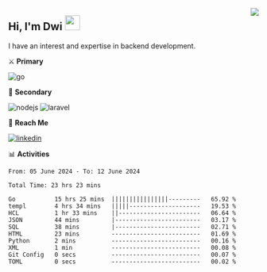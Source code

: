 [<img src="https://komarev.com/ghpvc/?username=masred&color=green&style=flat-square&label=Profile+Views" align="right">](github.com/masred)

## Hi, I'm Dwi <img src="https://raw.githubusercontent.com/MartinHeinz/MartinHeinz/master/wave.gif" width="30px">

I have an interest and expertise in backend development.

⚔️ **Primary**

![go](https://img.shields.io/badge/---?logo=go&label=Golang&style=social)

🔪 **Secondary**

![nodejs](https://img.shields.io/badge/---?logo=node.js&label=Node.js&style=social&logoColor=green)
![laravel](https://img.shields.io/badge/---?logo=laravel&label=Laravel&style=social)

🔗 **Reach Me**

[![linkedin](https://img.shields.io/badge/---?logo=linkedin&label=LinkedIn&style=social)](https://linkedin.com/in/dwifitriyanto)

📊 **Activities**

<!--START_SECTION:waka-->

```all_time
From: 05 June 2024 - To: 12 June 2024

Total Time: 23 hrs 23 mins

Go           15 hrs 25 mins  ||||||||||||||||---------   65.92 %
templ        4 hrs 34 mins   |||||--------------------   19.53 %
HCL          1 hr 33 mins    ||-----------------------   06.64 %
JSON         44 mins         |------------------------   03.17 %
SQL          38 mins         |------------------------   02.71 %
HTML         23 mins         -------------------------   01.69 %
Python       2 mins          -------------------------   00.16 %
XML          1 min           -------------------------   00.08 %
Git Config   0 secs          -------------------------   00.07 %
TOML         0 secs          -------------------------   00.02 %
```

<!--END_SECTION:waka-->
